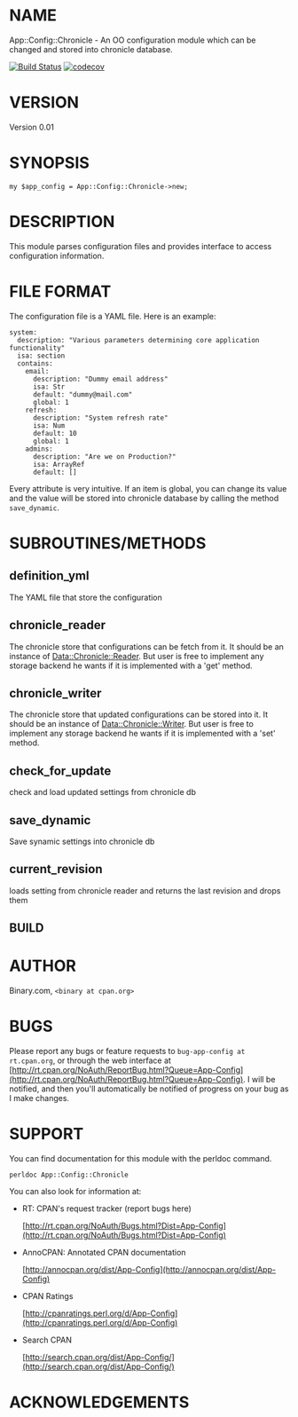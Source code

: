 # NAME

App::Config::Chronicle - An OO configuration module which can be changed and stored into chronicle database.

[![Build Status](https://travis-ci.org/binary-com/perl-App-Config-Chronicle.svg?branch=master)](https://travis-ci.org/binary-com/perl-App-Config-Chronicle)
[![codecov](https://codecov.io/gh/binary-com/perl-App-Config-Chronicle/branch/master/graph/badge.svg)](https://codecov.io/gh/binary-com/perl-App-Config-Chronicle)

# VERSION

Version 0.01

# SYNOPSIS

    my $app_config = App::Config::Chronicle->new;

# DESCRIPTION

This module parses configuration files and provides interface to access
configuration information.

# FILE FORMAT

The configuration file is a YAML file. Here is an example:

    system:
      description: "Various parameters determining core application functionality"
      isa: section
      contains:
        email:
          description: "Dummy email address"
          isa: Str
          default: "dummy@mail.com"
          global: 1
        refresh:
          description: "System refresh rate"
          isa: Num
          default: 10
          global: 1
        admins:
          description: "Are we on Production?"
          isa: ArrayRef
          default: []

Every attribute is very intuitive. If an item is global, you can change its value and the value will be stored into chronicle database by calling the method `save_dynamic`.

# SUBROUTINES/METHODS

## definition\_yml

The YAML file that store the configuration

## chronicle\_reader

The chronicle store that configurations can be fetch from it. It should be an instance of [Data::Chronicle::Reader](https://metacpan.org/pod/Data::Chronicle::Reader).
But user is free to implement any storage backend he wants if it is implemented with a 'get' method.

## chronicle\_writer

The chronicle store that updated configurations can be stored into it. It should be an instance of [Data::Chronicle::Writer](https://metacpan.org/pod/Data::Chronicle::Writer).
But user is free to implement any storage backend he wants if it is implemented with a 'set' method.

## check\_for\_update

check and load updated settings from chronicle db

## save\_dynamic

Save synamic settings into chronicle db

## current\_revision

loads setting from chronicle reader and returns the last revision and drops them

## BUILD

# AUTHOR

Binary.com, `<binary at cpan.org>`

# BUGS

Please report any bugs or feature requests to `bug-app-config at rt.cpan.org`, or through
the web interface at [http://rt.cpan.org/NoAuth/ReportBug.html?Queue=App-Config](http://rt.cpan.org/NoAuth/ReportBug.html?Queue=App-Config).  I will be notified, and then you'll
automatically be notified of progress on your bug as I make changes.

# SUPPORT

You can find documentation for this module with the perldoc command.

    perldoc App::Config::Chronicle

You can also look for information at:

- RT: CPAN's request tracker (report bugs here)

    [http://rt.cpan.org/NoAuth/Bugs.html?Dist=App-Config](http://rt.cpan.org/NoAuth/Bugs.html?Dist=App-Config)

- AnnoCPAN: Annotated CPAN documentation

    [http://annocpan.org/dist/App-Config](http://annocpan.org/dist/App-Config)

- CPAN Ratings

    [http://cpanratings.perl.org/d/App-Config](http://cpanratings.perl.org/d/App-Config)

- Search CPAN

    [http://search.cpan.org/dist/App-Config/](http://search.cpan.org/dist/App-Config/)

# ACKNOWLEDGEMENTS
